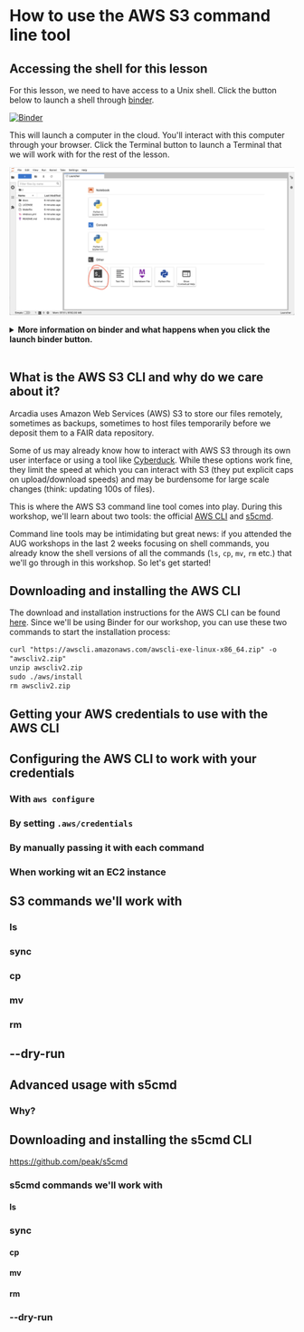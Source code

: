 # How to use the AWS S3 command line tool

## Accessing the shell for this lesson

For this lesson, we need to have access to a Unix shell.
Click the button below to launch a shell through [binder](https://mybinder.org/).

[![Binder](https://mybinder.org/badge_logo.svg)](https://mybinder.org/v2/gh/arcadia-science/arcadia-computational-training/main)

This will launch a computer in the cloud.
You'll interact with this computer through your browser.
Click the Terminal button to launch a Terminal that we will work with for the rest of the lesson.

![](../20220906-intro-to-shell1/jupyterhub.png)

<details>
  <summary><b>More information on binder and what happens when you click the launch binder button.</b></summary>

Binder is a service that turns a Git repo into a collection of interactive notebooks.
When a repository is configured to run as a binder, passing the GitHub repository URL to binder starts the binder-building process.
binder first builds a docker image that contains all of the software installations specified by a special set of files in the GitHub repository.
A docker image is a set of instructions that are used to create a docker container.
A docker container is a runnable instance of a docker image -- it's an encapsulated computing environment that can be used to reproducibly install sets of software on diverse computers.
Armed with the docker container, binder launches an "instance" in the cloud (either on Google Cloud or AWS typically) on which it runs the docker container.
Binder does some additional work in the background -- if no software configuration files are provided in the GitHub repo, or if those contain a minimal set of software, binder will by default include JupyterHub in the docker.
When the cloud instance is launched, this is the screen you interact with.
You interact with the cloud instance  in your browser.
Binders are ephemeral instances -- after a period of inactivity, the instance is automatically shut down, and any work you have done will be lost.
You're able to download files from your work before the instance is shut down if you do want to save anything.


You may notice that this instance already has a bunch of files on it.
And that these files look suspiciously exactly like the files in the GitHub repository <a href="https://github.com/arcadia-science/arcadia-computational-training">Arcadia-Science/arcadia-computational-training</a>.
That's because that's the repository we used to build the binder from.
</details>

<br />

## What is the AWS S3 CLI and why do we care about it?

Arcadia uses Amazon Web Services (AWS) S3 to store our files remotely, sometimes as backups, sometimes to host files temporarily before we deposit them to a FAIR data repository.

Some of us may already know how to interact with AWS S3 through its own user interface or using a tool like [Cyberduck](https://www.notion.so/arcadiascience/Syncing-data-to-S3-via-a-GUI-for-the-microscopy-team-bd7c106e648343d4ac01c2d5198b633c). While these options work fine, they limit the speed at which you can interact with S3 (they put explicit caps on upload/download speeds) and may be burdensome for large scale changes (think: updating 100s of files).

This is where the AWS S3 command line tool comes into play. During this workshop, we'll learn about two tools: the official [AWS CLI](https://docs.aws.amazon.com/cli/latest/reference/s3/) and [s5cmd](https://github.com/peak/s5cmd).

Command line tools may be intimidating but great news: if you attended the AUG workshops in the last 2 weeks focusing on shell commands, you already know the shell versions of all the commands (`ls`, `cp`, `mv`, `rm` etc.) that we'll go through in this workshop. So let's get started!

## Downloading and installing the AWS CLI

The download and installation instructions for the AWS CLI can be found [here](https://docs.aws.amazon.com/cli/latest/userguide/getting-started-install.html). Since we'll be using Binder for our workshop, you can use these two commands to start the installation process:

```{bash}
curl "https://awscli.amazonaws.com/awscli-exe-linux-x86_64.zip" -o "awscliv2.zip"
unzip awscliv2.zip
sudo ./aws/install
rm awscliv2.zip
```

## Getting your AWS credentials to use with the AWS CLI

## Configuring the AWS CLI to work with your credentials

### With `aws configure`

### By setting `.aws/credentials`

### By manually passing it with each command

### When working wit an EC2 instance

## S3 commands we'll work with

### ls

### sync

### cp

### mv

### rm

## --dry-run

## Advanced usage with s5cmd

### Why?

## Downloading and installing the s5cmd CLI

https://github.com/peak/s5cmd

### s5cmd commands we'll work with

#### ls

### sync

#### cp

#### mv

#### rm

### --dry-run
